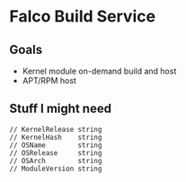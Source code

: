 # Falco Build Service

## Goals
- Kernel module on-demand build and host
- APT/RPM host



## Stuff I might need
	// KernelRelease string
	// KernelHash    string
	// OSName        string
	// OSRelease     string
	// OSArch        string
	// ModuleVersion string
